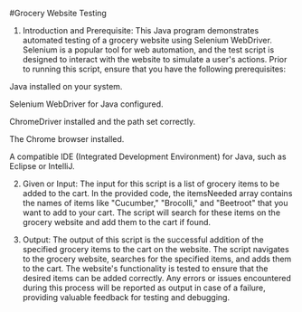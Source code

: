 #Grocery Website Testing

1) Introduction and Prerequisite:
This Java program demonstrates automated testing of a grocery website using Selenium WebDriver. Selenium is a popular tool for web automation, and the test script is designed to interact with the website to simulate a user's actions. Prior to running this script, ensure that you have the following prerequisites:

 Java installed on your system.

 Selenium WebDriver for Java configured.

 ChromeDriver installed and the path set correctly.

 The Chrome browser installed.

A compatible IDE (Integrated Development Environment) for Java, such as Eclipse or IntelliJ.

2) Given or Input:
The input for this script is a list of grocery items to be added to the cart. In the provided code, the itemsNeeded array contains the names of items like "Cucumber," "Brocolli," and "Beetroot" that you want to add to your cart. The script will search for these items on the grocery website and add them to the cart if found.

3) Output:
The output of this script is the successful addition of the specified grocery items to the cart on the website. The script navigates to the grocery website, searches for the specified items, and adds them to the cart. The website's functionality is tested to ensure that the desired items can be added correctly. Any errors or issues encountered during this process will be reported as output in case of a failure, providing valuable feedback for testing and debugging.
